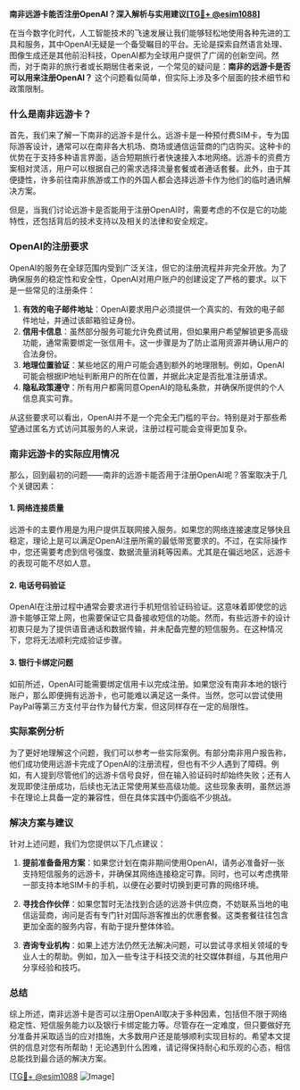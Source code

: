 **南非远游卡能否注册OpenAI？深入解析与实用建议[[TG💪+ @esim1088](https://t.me/s/esim1088)]**

在当今数字化时代，人工智能技术的飞速发展让我们能够轻松地使用各种先进的工具和服务，其中OpenAI无疑是一个备受瞩目的平台。无论是探索自然语言处理、图像生成还是其他前沿科技，OpenAI都为全球用户提供了广阔的创新空间。然而，对于南非的旅行者或长期居住者来说，一个常见的疑问是：**南非的远游卡是否可以用来注册OpenAI？** 这个问题看似简单，但实际上涉及多个层面的技术细节和政策限制。

### 什么是南非远游卡？

首先，我们来了解一下南非的远游卡是什么。远游卡是一种预付费SIM卡，专为国际游客设计，通常可以在南非各大机场、商场或通信运营商的门店购买。这种卡的优势在于支持多种语言界面，适合短期旅行者快速接入本地网络。远游卡的资费方案相对灵活，用户可以根据自己的需求选择流量套餐或者通话套餐。此外，由于其便捷性，许多前往南非旅游或工作的外国人都会选择远游卡作为他们的临时通讯解决方案。

但是，当我们讨论远游卡是否能用于注册OpenAI时，需要考虑的不仅是它的功能特性，还包括背后的技术支持以及相关的法律和安全规定。

### OpenAI的注册要求

OpenAI的服务在全球范围内受到广泛关注，但它的注册流程并非完全开放。为了确保服务的稳定性和安全性，OpenAI对用户账户的创建设定了严格的要求。以下是一些常见的注册条件：

1. **有效的电子邮件地址**：OpenAI要求用户必须提供一个真实的、有效的电子邮件地址，并通过该邮箱验证身份。
2. **信用卡信息**：虽然部分服务可能允许免费试用，但如果用户希望解锁更多高级功能，通常需要绑定一张信用卡。这一步骤是为了防止滥用资源并确认用户的合法身份。
3. **地理位置验证**：某些地区的用户可能会遇到额外的地理限制。例如，OpenAI可能会根据IP地址判断用户的所在位置，并据此决定是否批准注册请求。
4. **隐私政策遵守**：所有用户都需同意OpenAI的隐私条款，并确保所提供的个人信息真实可靠。

从这些要求可以看出，OpenAI并不是一个完全无门槛的平台。特别是对于那些希望通过匿名方式访问其服务的人来说，注册过程可能会变得更加复杂。

### 南非远游卡的实际应用情况

那么，回到最初的问题——南非的远游卡能否用于注册OpenAI呢？答案取决于几个关键因素：

#### 1. 网络连接质量
远游卡的主要作用是为用户提供互联网接入服务。如果您的网络连接速度足够快且稳定，理论上是可以满足OpenAI注册所需的最低带宽要求的。不过，在实际操作中，您还需要考虑到信号强度、数据流量消耗等因素。尤其是在偏远地区，远游卡的表现可能不尽如人意。

#### 2. 电话号码验证
OpenAI在注册过程中通常会要求进行手机短信验证码验证。这意味着即使您的远游卡能够正常上网，也需要保证它具备接收短信的功能。然而，有些远游卡的设计初衷只是为了提供语音通话和数据传输，并未配备完整的短信服务。在这种情况下，您将无法顺利完成验证步骤。

#### 3. 银行卡绑定问题
如前所述，OpenAI可能需要绑定信用卡以完成注册。如果您没有南非本地的银行账户，那么即便拥有远游卡，也可能难以满足这一条件。当然，您可以尝试使用PayPal等第三方支付平台作为替代方案，但这同样存在一定的局限性。

### 实际案例分析

为了更好地理解这个问题，我们可以参考一些实际案例。有部分南非用户报告称，他们成功使用远游卡完成了OpenAI的注册流程，但也有不少人遇到了障碍。例如，有人提到尽管他们的远游卡信号良好，但在输入验证码时却始终失败；还有人发现即使注册成功，后续也无法正常使用某些高级功能。这些现象表明，虽然远游卡在理论上具备一定的兼容性，但在具体实践中仍面临不少挑战。

### 解决方案与建议

针对上述问题，我们为您提供以下几点建议：

1. **提前准备备用方案**：如果您计划在南非期间使用OpenAI，请务必准备好一张支持短信服务的远游卡，并确保其网络连接稳定可靠。同时，也可以考虑携带一部支持本地SIM卡的手机，以便在必要时切换到更可靠的网络环境。
   
2. **寻找合作伙伴**：如果您暂时无法找到合适的远游卡供应商，不妨联系当地的电信运营商，询问是否有专门针对国际游客推出的优惠套餐。这类套餐往往包含更加全面的服务内容，有助于提升整体体验。

3. **咨询专业机构**：如果上述方法仍然无法解决问题，可以尝试寻求相关领域的专业人士的帮助。例如，加入一些专注于科技交流的社交媒体群组，与其他用户分享经验和技巧。

### 总结

综上所述，南非远游卡是否可以注册OpenAI取决于多种因素，包括但不限于网络稳定性、短信服务能力以及银行卡绑定能力等。尽管存在一定难度，但只要做好充分准备并采取适当的应对措施，大多数用户还是能够顺利实现目标的。希望本文提供的信息对您有所帮助！无论遇到什么困难，请记得保持耐心和乐观的心态，相信总能找到最合适的解决方案。

[[TG💪+ @esim1088](https://t.me/s/esim1088) ![Image](https://i.postimg.cc/4NQfJmqS/Snipaste-2025-05-13-00-14-12.png)]